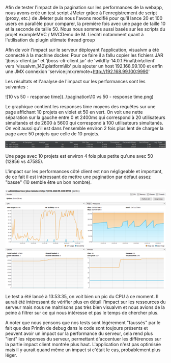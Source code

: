 Afin de tester l'impact de la pagination sur les performances de la webapp, nous avons créé un test script JMeter grâce à l'enregistrement de script (proxy, etc.) de JMeter puis nous l'avons modifié pour qu'il lance 20 et 100 users en parallèle pour comparer, la première fois avec une page de taille 10 et la seconde de taille 50. Nous nous sommes aussi basés sur les scripts du projet exampleMVC / MVCDemo de M. Liechti notamment quant à l'utilisation du plugin ultimate thread group

Afin de voir l'impact sur le serveur déployant l'application, visualvm a été connecté à la machine docker. Pour ce faire il a fallu copier les fichiers JAR 'jboss-client.jar' et 'jboss-cli-client.jar' de 'wildfly-14.0.1.Final\bin\client' vers 'visualvm_142\platform\lib' puis ajouter un host 192.168.99.100 et enfin une JMX connexion 'service:jmx:remote+http://192.168.99.100:9990'

Les résultats et l'analyse de l'impact sur les performances sont les suivantes :

![10 vs 50 - response time](..\pagination\10 vs 50 - response time.png)

Le graphique contient les responses time moyens des requêtes sur une page affichant 10 projets en violet et 50 en vert. On voit une nette séparation sur la gauche entre 0 et 2400ms qui correspond à 20 utilisateurs simultanés et de 2600 à 5600 qui correspond à 100 utilisateurs simultanés. On voit aussi qu'il est dans l'ensemble environ 2 fois plus lent de charger la page avec 50 projets que celle de 10 projets.

![avg-bytes](..\pagination\avg-bytes.png)

Une page avec 10 projets est environ 4 fois plus petite qu'une avec 50 (12856 vs 47585).



L'impact sur les performances côté client est non négligeable et important, de ce fait il est intéressant de mettre une pagination par défaut assez "basse" (10 semble être un bon nombre).



![visualvm](..\pagination\visualvm.png)

Le test a été lancé à 13:53:35, on voit bien un pic du CPU à ce moment. Il aurait été intéressant de vérifier plus en détail l'impact sur les ressources du serveur mais nous ne maitrisons pas très bien visualvm et nous avions de la peine à filtrer sur ce qui nous intéresse et pas le temps de chercher plus.



A noter que nous pensons que nos tests sont légèrement "faussés" par le fait que des Println de debug dans le code sont toujours présents et peuvent avoir un impact sur la performance du serveur, cela rend plus "lent" les réponses du serveur, permettant d'accentuer les différences sur la partie impact client montrée plus haut. L'application n'est pas optimisée mais il y aurait quand même un impact si c'était le cas, probablement plus léger.